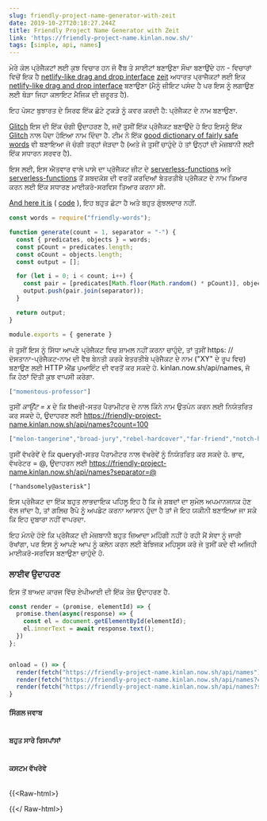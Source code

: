 ```yaml
---
slug: friendly-project-name-generator-with-zeit
date: 2019-10-27T20:18:27.244Z
title: Friendly Project Name Generator with Zeit
link: 'https://friendly-project-name.kinlan.now.sh/'
tags: [simple, api, names]
---
```


ਮੇਰੇ ਕੋਲ ਪ੍ਰੋਜੈਕਟਾਂ ਲਈ ਕੁਝ ਵਿਚਾਰ ਹਨ ਜੋ ਵੈੱਬ ਤੇ ਸਾਈਟਾਂ ਬਣਾਉਣਾ ਸੌਖਾ ਬਣਾਉਂਦੇ ਹਨ - ਵਿਚਾਰਾਂ ਵਿਚੋਂ ਇਕ ਹੈ [netlify-like drag and drop interface](https://docs.netlify.com/site-deploys/create-deploys/#drag-and-drop) [zeit](https://zeit.co/) ਅਧਾਰਤ ਪ੍ਰਾਜੈਕਟਾਂ ਲਈ ਇਕ [netlify-like drag and drop interface](https://docs.netlify.com/site-deploys/create-deploys/#drag-and-drop) ਬਣਾਉਣਾ (ਮੈਨੂੰ ਜ਼ੀਇਟ ਪਸੰਦ ਹੈ ਪਰ ਇਸ ਨੂੰ ਲਗਾਉਣ ਲਈ ਥੋੜਾ ਜਿਹਾ ਕਲਾਇਟ ਮੈਜਿਕ ਦੀ ਜ਼ਰੂਰਤ ਹੈ).

ਇਹ ਪੋਸਟ ਬੁਝਾਰਤ ਦੇ ਸਿਰਫ ਇੱਕ ਛੋਟੇ ਟੁਕੜੇ ਨੂੰ ਕਵਰ ਕਰਦੀ ਹੈ: ਪ੍ਰੋਜੈਕਟ ਦੇ ਨਾਮ ਬਣਾਉਣਾ.

[Glitch](https://glitch.com/) ਇਸ ਦੀ ਇੱਕ ਚੰਗੀ ਉਦਾਹਰਣ ਹੈ, ਜਦੋਂ ਤੁਸੀਂ ਇੱਕ ਪ੍ਰੋਜੈਕਟ ਬਣਾਉਂਦੇ ਹੋ ਇਹ ਇਸਨੂੰ ਇੱਕ [Glitch](https://glitch.com/) ਨਾਲ ਪੈਦਾ ਹੋਇਆ ਨਾਮ ਦਿੰਦਾ ਹੈ. ਟੀਮ ਨੇ ਇੱਕ [good dictionary of fairly safe words](https://github.com/FogCreek/friendly-words) ਵੀ ਬਣਾਇਆ ਜੋ ਚੰਗੀ ਤਰ੍ਹਾਂ ਜੋੜਦਾ ਹੈ (ਅਤੇ ਜੇ ਤੁਸੀਂ ਚਾਹੁੰਦੇ ਹੋ ਤਾਂ ਉਨ੍ਹਾਂ ਦੀ ਮੇਜ਼ਬਾਨੀ ਲਈ ਇੱਕ ਸਧਾਰਨ ਸਰਵਰ ਹੈ).

ਇਸ ਲਈ, ਇਸ ਐਤਵਾਰ ਵਾਲੇ ਪਾਸੇ ਦਾ ਪ੍ਰੋਜੈਕਟ ਜ਼ੀਟ ਦੇ [serverless-functions](https://zeit.co/docs/v2/advanced/concepts/serverless-functions/) ਅਤੇ [serverless-functions](https://zeit.co/docs/v2/advanced/concepts/serverless-functions/) ਤੋਂ ਸ਼ਬਦਕੋਸ਼ ਦੀ ਵਰਤੋਂ ਕਰਦਿਆਂ ਬੇਤਰਤੀਬੇ ਪ੍ਰੋਜੈਕਟ ਦੇ ਨਾਮ ਤਿਆਰ ਕਰਨ ਲਈ ਇੱਕ ਸਧਾਰਣ ਮਾਈਕਰੋ-ਸਰਵਿਸ ਤਿਆਰ ਕਰਨਾ ਸੀ.

[And here it is](https://friendly-project-name.kinlan.now.sh/) ( [code](https://github.com/PaulKinlan/friendly-project-name-generator) ), ਇਹ ਬਹੁਤ ਛੋਟਾ ਹੈ ਅਤੇ ਬਹੁਤ ਗੁੰਝਲਦਾਰ ਨਹੀਂ.

```javascript
const words = require("friendly-words");

function generate(count = 1, separator = "-") {
  const { predicates, objects } = words;
  const pCount = predicates.length;
  const oCount = objects.length;
  const output = [];

  for (let i = 0; i < count; i++) {
    const pair = [predicates[Math.floor(Math.random() * pCount)], objects[Math.floor(Math.random() * oCount)]];
    output.push(pair.join(separator));
  }

  return output;
}

module.exports = { generate }
```

ਜੇ ਤੁਸੀਂ ਇਸ ਨੂੰ ਸਿੱਧਾ ਆਪਣੇ ਪ੍ਰੋਜੈਕਟ ਵਿਚ ਸ਼ਾਮਲ ਨਹੀਂ ਕਰਨਾ ਚਾਹੁੰਦੇ, ਤਾਂ ਤੁਸੀਂ https: // ਦੋਸਤਾਨਾ-ਪ੍ਰੋਜੈਕਟ-ਨਾਮ ਦੀ ਵੈਬ ਬੇਨਤੀ ਕਰਕੇ ਬੇਤਰਤੀਬੇ ਪ੍ਰੋਜੈਕਟ ਦੇ ਨਾਮ (&quot;XY&quot; ਦੇ ਰੂਪ ਵਿਚ) ਬਣਾਉਣ ਲਈ HTTP ਐਂਡ ਪੁਆਇੰਟ ਦੀ ਵਰਤੋਂ ਕਰ ਸਕਦੇ ਹੋ. kinlan.now.sh/api/names, ਜੋ ਕਿ ਹੇਠਾਂ ਦਿੱਤੀ ਕੁਝ ਵਾਪਸੀ ਕਰੇਗਾ.

```javascript
["momentous-professor"]
```

ਤੁਸੀਂ <i>ਕਾਉਂਟ = x</i> ਦੇ ਕਿ theਰੀ-ਸਤਰ ਪੈਰਾਮੀਟਰ ਦੇ ਨਾਲ ਕਿੰਨੇ ਨਾਮ ਉਤਪੰਨ ਕਰਨ ਲਈ ਨਿਯੰਤਰਿਤ ਕਰ ਸਕਦੇ ਹੋ, ਉਦਾਹਰਣ ਲਈ https://friendly-project-name.kinlan.now.sh/api/names?count=100

```javascript
["melon-tangerine","broad-jury","rebel-hardcover","far-friend","notch-hornet","principled-wildcat","level-pilot","steadfast-bovid","holistic-plant","expensive-ulna","sixth-gear","political-wrench","marred-spatula","aware-weaver","awake-pair","nosy-hub","absorbing-petunia","rhetorical-birth","paint-sprint","stripe-reward","fine-guardian","coconut-jumbo","spangle-eye","sudden-euphonium","familiar-fossa","third-seaplane","workable-cough","hot-light","diligent-ceratonykus","literate-cobalt","tranquil-sandalwood","alabaster-pest","sage-detail","mousy-diascia","burly-food","fern-pie","confusion-capybara","harsh-asterisk","simple-triangle","brindle-collard","destiny-poppy","power-globeflower","ruby-crush","absorbed-trollius","meadow-blackberry","fierce-zipper","coal-mailbox","sponge-language","snow-lawyer","adjoining-bramble","deserted-flower","able-tortoise","equatorial-bugle","neat-evergreen","pointy-quart","occipital-tax","balsam-fork","dear-fairy","polished-produce","darkened-gondola","sugar-pantry","broad-slouch","safe-cormorant","foregoing-ostrich","quasar-mailman","glittery-marble","abalone-titanosaurus","descriptive-arch","nickel-ostrich","historical-candy","mire-mistake","painted-eater","pineapple-sassafras","pastoral-thief","holy-waterlily","mewing-humor","bubbly-cave","pepper-situation","nosy-colony","sprout-aries","cyan-bestseller","humorous-plywood","heavy-beauty","spiral-riverbed","gifted-income","lead-kiwi","pointed-catshark","ninth-ocean","purple-toucan","tundra-cut","coal-geography","icy-lunaria","agate-wildcat","respected-garlic","polar-almandine","periodic-narcissus","carbonated-waiter","lavish-breadfruit","confirmed-brand","repeated-period"]
```

ਤੁਸੀਂ ਵੱਖਰੇਵੇਂ ਦੇ ਕਿ queryਰੀ-ਸਤਰ ਪੈਰਾਮੀਟਰ ਨਾਲ ਵੱਖਰੇਵੇਂ ਨੂੰ ਨਿਯੰਤਰਿਤ ਕਰ ਸਕਦੇ ਹੋ. ਭਾਵ, ਵੱਖਰੇਟਰ = @, ਉਦਾਹਰਨ ਲਈ https://friendly-project-name.kinlan.now.sh/api/names?separator=@

```
["handsomely@asterisk"]
```

ਇਸ ਪ੍ਰੋਜੈਕਟ ਦਾ ਇੱਕ ਬਹੁਤ ਲਾਭਦਾਇਕ ਪਹਿਲੂ ਇਹ ਹੈ ਕਿ ਜੇ ਸ਼ਬਦਾਂ ਦਾ ਸੁਮੇਲ ਅਪਮਾਨਜਨਕ ਹੋਣ ਵੱਲ ਜਾਂਦਾ ਹੈ, ਤਾਂ ਗਲਿਚ ਰੈਪੋ ਨੂੰ ਅਪਡੇਟ ਕਰਨਾ ਆਸਾਨ ਹੁੰਦਾ ਹੈ ਤਾਂ ਜੋ ਇਹ ਯਕੀਨੀ ਬਣਾਇਆ ਜਾ ਸਕੇ ਕਿ ਇਹ ਦੁਬਾਰਾ ਨਹੀਂ ਵਾਪਰਦਾ.

ਇਹ ਮੰਨਦੇ ਹੋਏ ਕਿ ਪ੍ਰੋਜੈਕਟ ਦੀ ਮੇਜ਼ਬਾਨੀ ਬਹੁਤ ਜ਼ਿਆਦਾ ਮਹਿੰਗੀ ਨਹੀਂ ਹੋ ਰਹੀ ਮੈਂ ਸੇਵਾ ਨੂੰ ਜਾਰੀ ਰੱਖਾਂਗਾ, ਪਰ ਇਸ ਨੂੰ ਆਪਣੇ ਆਪ ਨੂੰ ਕਲੋਨ ਕਰਨ ਲਈ ਬੇਝਿਜਕ ਮਹਿਸੂਸ ਕਰੋ ਜੇ ਤੁਸੀਂ ਕਦੇ ਵੀ ਅਜਿਹੀ ਮਾਈਕਰੋ-ਸਰਵਿਸ ਬਣਾਉਣਾ ਚਾਹੁੰਦੇ ਹੋ.

### ਲਾਈਵ ਉਦਾਹਰਣ

ਇਸ ਤੋਂ ਬਾਅਦ ਕਾਰਜ ਵਿੱਚ ਏਪੀਆਈ ਦੀ ਇੱਕ ਤੇਜ਼ ਉਦਾਹਰਣ ਹੈ.

```javascript
const render = (promise, elementId) => {
  promise.then(async(response) => {
    const el = document.getElementById(elementId);
    el.innerText = await response.text();
  })
};


onload = () => {
  render(fetch("https://friendly-project-name.kinlan.now.sh/api/names"), "basic");
  render(fetch("https://friendly-project-name.kinlan.now.sh/api/names?count=100"), "many");
  render(fetch("https://friendly-project-name.kinlan.now.sh/api/names?separator=@"), "separator");
}
```

#### ਸਿੰਗਲ ਜਵਾਬ
<pre id="basic"></pre>

#### ਬਹੁਤ ਸਾਰੇ ਰਿਸਪਾਂਸਾਂ
<pre id="many"></pre>

#### ਕਸਟਮ ਵੱਖਰੇਵੇ
<pre id="separator"></pre>

{{&lt;Raw-html&gt;}

<style>
pre {
  overflow: auto;
}
</style>
<script>
const render = (promise, elementId) => {
  promise.then(async(response) => {
    const el = document.getElementById(elementId);
    el.innerText = await response.text();
  })
};

addEventListener (&#39;load&#39;, () =&gt; nder ਪੇਸ਼ ਕਰੋ (ਪ੍ਰਾਪਤ ਕਰੋ (&quot;https://friendly-project-name.kinlan.now.sh/api/names&quot;), &quot;ਬੇਸਿਕ&quot;); ਪੇਸ਼ ਕਰੋ (ਪ੍ਰਾਪਤ ਕਰੋ (&quot;https: // ਮਿੱਤਰਤਾਪੂਰਵਕ- ਪ੍ਰੋਜੈਕਟ- ਨਾਮ.ਕਿੰਨੀਨ.ਓਨ.ਸ਼ / ਅਾਪ / ਨਾਮ ?count=100 &quot;),&quot; ਬਹੁਤ ਸਾਰੇ &quot;); ਪੇਸ਼ ਕਰੋ (ਪ੍ਰਾਪਤ ਕਰੋ (&quot; https://friendly-project-name.kinlan.now.sh/ ਏਪੀਆਈ / ਨਾਮ? ਅਲੱਗ ਕਰਨ ਵਾਲੇ = @ &quot;),&quot; ਵੱਖਰੇਟਰ &quot;);});
</script>

{{&lt;/ Raw-html&gt;}
